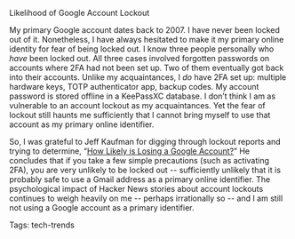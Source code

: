 Likelihood of Google Account Lockout

My primary Google account dates back to 2007. I have never been locked out of it. Nonetheless, I have always hesitated to make it my primary online identity for fear of being locked out. I know three people personally who *have* been locked out. All three cases involved forgotten passwords on accounts where 2FA had not been set up. Two of them eventually got back into their accounts. Unlike my acquaintances, I *do* have 2FA set up: multiple hardware keys, TOTP authenticator app, backup codes. My account password is stored offline in a KeePassXC database. I don’t think I am as vulnerable to an account lockout as my acquaintances. Yet the fear of lockout still haunts me sufficiently that I cannot bring myself to use that account as my primary online identifier.

So, I was grateful to Jeff Kaufman for digging through lockout reports and trying to determine, “[How Likely is Losing a Google Account?][jefftk]” He concludes that if you take a few simple precautions (such as activating 2FA), you are very unlikely to be locked out -- sufficiently unlikely that it is probably safe to use a Gmail address as a primary online identifier. The psychological impact of Hacker News stories about account lockouts continues to weigh heavily on me -- perhaps irrationally so -- and I am still not using a Google account as a primary identifier.

[jefftk]: https://www.jefftk.com/p/how-likely-is-losing-a-google-account

Tags: tech-trends
